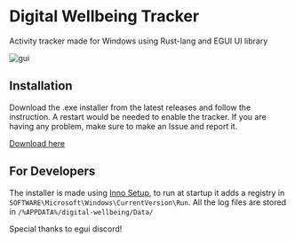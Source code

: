 # Digital Wellbeing Tracker

Activity tracker made for Windows using Rust-lang and EGUI UI library

![gui](https://i.imgur.com/d6OkIfK.png)
## Installation

Download the .exe installer from the latest releases and follow the instruction. A restart would be needed to enable the tracker.
If you are having any problem, make sure to make an Issue and report it.

[Download here](https://github.com/MOMIN5/digital-wellbeing/releases)

## For Developers
The installer is made using [Inno Setup](https://jrsoftware.org/isinfo.php), to run at startup it adds a registry in ```SOFTWARE\Microsoft\Windows\CurrentVersion\Run```. All the log files are stored in ```/%APPDATA%/digital-wellbeing/Data/```

Special thanks to egui discord!
